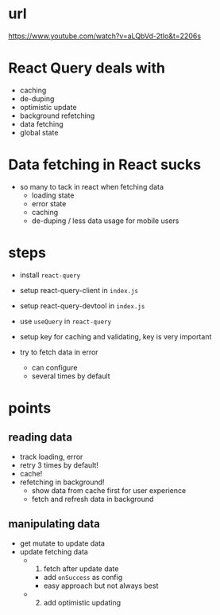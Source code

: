 # url

https://www.youtube.com/watch?v=aLQbVd-2tIo&t=2206s

# React Query deals with

- caching
- de-duping
- optimistic update
- background refetching
- data fetching
- global state

# Data fetching in React sucks

- so many to tack in react when fetching data
  - loading state
  - error state
  - caching
  - de-duping / less data usage for mobile users

# steps

- install `react-query`
- setup react-query-client in `index.js`
- setup react-query-devtool in `index.js`

- use `useQuery` in `react-query`
- setup key for caching and validating, key is very important

- try to fetch data in error
  - can configure
  - several times by default

# points

## reading data

- track loading, error
- retry 3 times by default!
- cache!
- refetching in background!
  - show data from cache first for user experience
  - fetch and refresh data in background

## manipulating data

- get mutate to update data
- update fetching data
  - 1. fetch after update date
    - add `onSuccess` as config
    - easy approach but not always best
  - 2. add optimistic updating
